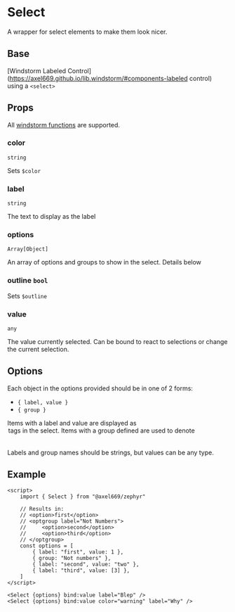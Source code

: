 # Select

A wrapper for select elements to make them look nicer.

## Base
[Windstorm Labeled Control](https://axel669.github.io/lib.windstorm/#components-labeled control)
using a `<select>`

## Props
All [windstorm functions](https://axel669.github.io/lib.windstorm/#css-shorthands)
are supported.

### color
`string`

Sets `$color`

### label
`string`

The text to display as the label

### options
`Array[Object]`

An array of options and groups to show in the select. Details below

### outline `bool`

Sets `$outline`
### value
`any`

The value currently selected. Can be bound to react to selections or
change the current selection.

## Options
Each object in the options provided should be in one of 2 forms:
- `{ label, value }`
- `{ group }`

Items with a label and value are displayed as <option> tags in the select.
Items with a group defined are used to denote <optgroup> tags. Each option
after a `{ group }` item until another group item is seen (or the end of the
array) is put into the optgroup defined by the group item.

Labels and group names should be strings, but values can be any type.

## Example
```svelte
<script>
    import { Select } from "@axel669/zephyr"

    // Results in:
    // <option>first</option>
    // <optgroup label="Not Numbers">
    //     <option>second</option>
    //     <option>third</option>
    // </optgroup>
    const options = [
        { label: "first", value: 1 },
        { group: "Not numbers" },
        { label: "second", value: "two" },
        { label: "third", value: [3] },
    ]
</script>

<Select {options} bind:value label="Blep" />
<Select {options} bind:value color="warning" label="Why" />
```
